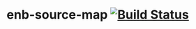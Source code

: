 enb-source-map [![Build Status](https://travis-ci.org/enb-make/enb-source-map.png?branch=master)](https://travis-ci.org/enb-make/enb-source-map)
==========


